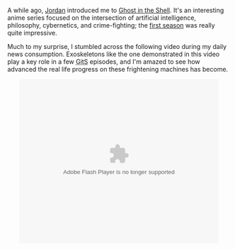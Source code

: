 A while ago, <a href="http://threebrothers.org/jordan/">Jordan</a> introduced me to <a href="http://en.wikipedia.org/wiki/Ghost_in_the_Shell">Ghost in the Shell</a>.  It's an interesting anime series focused on the intersection of artificial intelligence, philosophy, cybernetics, and crime-fighting; the <a href="http://en.wikipedia.org/wiki/Ghost_in_the_Shell:_Stand_Alone_Complex">first season</a> was really quite impressive.

Much to my surprise, I stumbled across the following video during my daily news consumption.  Exoskeletons like the one demonstrated in this video play a key role in a few <acronym title="Ghost in the Shell">GitS</acronym> episodes, and I'm amazed to see how advanced the real life progress on these frightening machines has become.

<div style="text-align:center;"><embed src="//www.liveleak.com/player.swf" width="450" height="370" type="application/x-shockwave-flash" pluginspage="http://www.macromedia.com/go/getflashplayer" flashvars="autostart=false&token=109_1195663753" scale="showall" name="index"></embed></div>